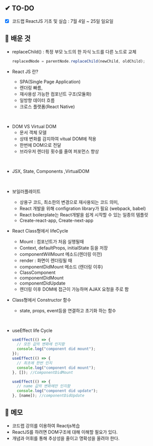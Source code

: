 ## ✔ TO-DO

- [x] 코드랩 ReactJS 기초 및 실습 : 7월 4일 ~ 25일 일요일

## 💾 배운 것

- replaceChild() : 특정 부모 노드의 한 자식 노드를 다른 노드로 교체

  ```javascript
  replacedNode = parentNode.replaceChild(newChild, oldChild);
  ```

- React JS 란?

  - SPA(Single Page Application)
  - 렌더링 빠름,
  - 재사용성 가능한 컴포넌트 구조(모듈화)
  - 일방향 데이터 흐름
  - 크로스 플랫폼(React Native)

<br/>

- DOM VS Virtual DOM
  - 문서 객체 모델
  - 상태 변화를 감지하여 vitual DOM에 적용
  - 한번에 DOM으로 전달
  - 브라우저 렌더링 횟수를 줄여 퍼포먼스 향상

<br/>

- JSX, State, Components ,VirtualDOM

<br/>

- 보일러플레이트

  - 상용구 코드, 최소한의 변경으로 재사용되는 코드 의미,
  - React 개발을 위해 configration library가 필요 (webpack, babel)
  - React boilerplate는 React개발을 쉽게 시작할 수 있는 일종의 템플릿
  - Create-react-app, Create-next-app

- React Class형에서 lifeCycle

  - Mount : 컴포넌트가 처음 실행될때
  - Context, defaultProps, initialState 등을 저장
  - componentWillMount 메소드(렌더링 이전)
  - render : 화면이 렌더링될 때
  - componentDidMount 메소드 (렌더링 이후)
  - ClassComponent
  - componentDidMount
  - componentDidUpdate
  - 렌더링 이후 DOM에 접근이 가능하며 AJAX 요청을 주로 함

- Class형에서 Constructor 함수
  - state, props, event등을 연결하고 초기화 하는 함수

<br />

- useEffect life Cycle

  ```javascript
  useEffect(() => {
    // 모든 값의 변화에 인지함
    console.log("component did mount");
  });
  useEffect(() => {
    // 최초에 한번 인지
    console.log("component did mount");
  }, []); //ComponentDidMount

  useEffect(() => {
    // name 값의 변화에만 인지함
    console.log("component did update");
  }, [name]); //componentDidUpdate
  ```

## 📝 메모

- 코드랩 강의를 이용하여 Reactjs복습
- ReactJS를 하려면 DOM구조에 대해 이해할 필요가 있다.
- 개념과 어휘를 통해 추상성을 줄이고 명확성을 올려야 한다.
